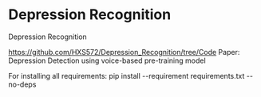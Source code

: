 # Depression Recognition

Depression Recognition

https://github.com/HXS572/Depression_Recognition/tree/Code
Paper: Depression Detection using voice-based pre-training model

For installing all requirements:
pip install --requirement requirements.txt --no-deps
